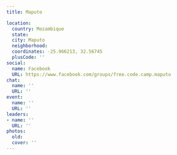 ```yaml
---
title: Maputo

location:
  country: Mozambique
  state: 
  city: Maputo
  neighborhood: 
  coordinates: -25.966213, 32.56745
  plusCode: ''
social:
  name: Facebook
  URL: https://www.facebook.com/groups/free.code.camp.maputo
chat:
  name: ''
  URL: ''
event:
  name: ''
  URL: ''
leaders:
- name: ''
  URL: ''
photos:
  old: 
  cover: ''
---
```

